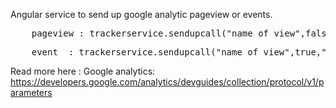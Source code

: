 Angular service to send up google analytic pageview or events.

<pre>
	pageview : trackerservice.sendupcall("name_of_view",false,"","");
</pre>

<pre>
	event  : trackerservice.sendupcall("name_of_view",true,"buttonn_click","profile_section");
</pre>


Read more here : Google analytics: https://developers.google.com/analytics/devguides/collection/protocol/v1/parameters